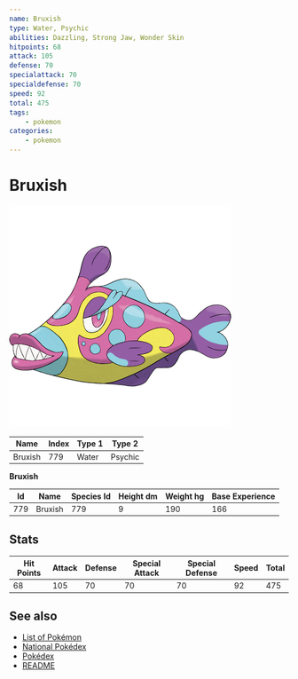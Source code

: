 ```yaml
---
name: Bruxish
type: Water, Psychic
abilities: Dazzling, Strong Jaw, Wonder Skin
hitpoints: 68
attack: 105
defense: 70
specialattack: 70
specialdefense: 70
speed: 92
total: 475
tags:
    - pokemon
categories:
    - pokemon
---
```


# Bruxish


![Bruxish](images/779.png)

| **Name** | **Index** | **Type 1** | **Type 2** |
|----|----|----|----|
| Bruxish | 779 | Water | Psychic  |

**Bruxish** 




| **Id** | **Name** | **Species Id** | **Height dm** | **Weight hg** | **Base Experience** |
|--------|----------|----------------|------------|------------|---------------------|
| 779 | Bruxish | 779 | 9 | 190 | 166 |



## Stats

| **Hit Points** | **Attack** | **Defense** | **Special Attack** | **Special Defense** | **Speed** | **Total** |
|----------------|------------|-------------|--------------------|---------------------|-----------|-----------|
| 68 | 105 | 70 | 70 | 70 | 92 | 475 |

## See also

- [List of Pokémon](../pokemon.md)
- [National Pokédex](../national_pokedex.md)
- [Pokédex](../pokedex.md)
- [README](../README.md)
